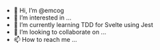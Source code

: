 - 👋 Hi, I’m @emcog
- 👀 I’m interested in ...
- 🌱 I’m currently learning TDD for Svelte using Jest
- 💞️ I’m looking to collaborate on ...
- 📫 How to reach me ...

<!---
emcog/emcog is a ✨ special ✨ repository because its `README.md` (this file) appears on your GitHub profile.
You can click the Preview link to take a look at your changes.
--->
